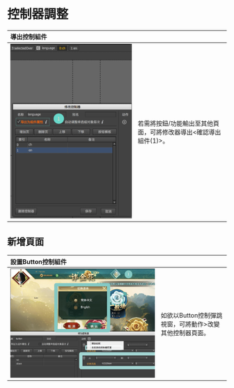 # 控制器調整

| 導出控制組件 |  |
| :--- | :--- |
| ![](/assets/controller.png) | 若需將按鈕/功能輸出至其他頁面，可將修改器導出&lt;確認導出組件\(1\)&gt;。 |

## 新增頁面

| 設置Button控制組件 |  |
| :--- | :--- |
| ![](/assets/action_page.jpg) | 如欲以Button控制彈跳視窗，可將動作&gt;改變其他控制器頁面。 |



